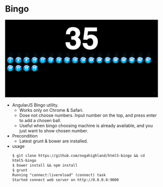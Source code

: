 # Bingo
![Screenshot](https://raw.githubusercontent.com/nogahighland/html5-bingo/master/screenshot/bingo.png "Screenshot")
- AngularJS Bingo utility. 
	- Works only on Chrome & Safari.
	- Dose not choose numbers. Input number on the top, and press enter to add a chosen ball.
	- Useful when bingo choosing machine is already available, and you just want to show chosen number.
- Precondition
	- Latest grunt & bower are installed.
- usage
	```shell
	$ git clone https://github.com/nogahighland/html5-bingo && cd html5-bingo
	$ bower install && npm install
	$ grunt
	Running "connect:livereload" (connect) task
	Started connect web server on http://0.0.0.0:9000
	```
